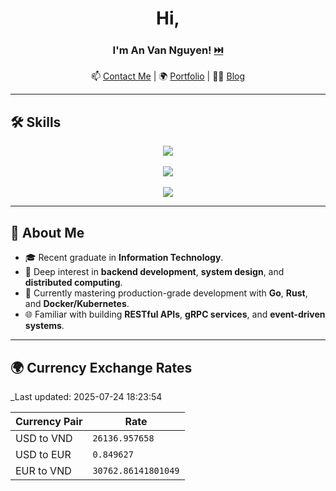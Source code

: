 <div align="center">

# Hi, 
### I'm **An Van Nguyen**! [⏭️](https://anvndev.github.io/)

<!-- 🧠 Backend-focused **Software Engineer** specialized in **Golang** and **Rust**.  -->
<!-- 🔧 Passionate about building **high-performance APIs**, **scalable systems**, and **modern backend architectures**.  -->
📫 [Contact Me](https://anvndev.github.io/) | 🌍 [Portfolio](https://andev0x.github.io/resume/) | 👨‍💻 [Blog](https://andev0x.github.io)

</div>

---

## 🛠️ Skills

<div align="center">

<a href="https://skillicons.dev">
  <img src="https://skillicons.dev/icons?i=golang,rust,python,java,cpp,swift,kotlin,dart" />
</a><br><br>

<a href="https://skillicons.dev">
  <img src="https://skillicons.dev/icons?i=postgres,mysql,redis,docker,kubernetes" />
</a><br><br>

<a href="https://skillicons.dev">
  <img src="https://skillicons.dev/icons?i=actix,django,nodejs" />
</a>

</div>

---


## 🌟 About Me
- 🎓 Recent graduate in **Information Technology**.  
- 🧩 Deep interest in **backend development**, **system design**, and **distributed computing**.  
- 🚀 Currently mastering production-grade development with **Go**, **Rust**, and **Docker/Kubernetes**.  
- 🌐 Familiar with building **RESTful APIs**, **gRPC services**, and **event-driven systems**.

---

## 🌍 Currency Exchange Rates
_Last updated: 2025-07-24 18:23:54

| Currency Pair  | Rate       |
|----------------|------------|
| USD to VND     | `26136.957658` |
| USD to EUR     | `0.849627` |
| EUR to VND     | `30762.86141801049` |
